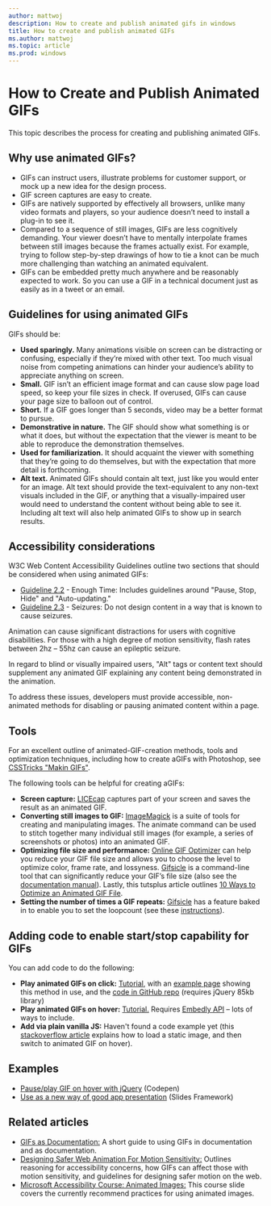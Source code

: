 ```yaml
---
author: mattwoj
description: How to create and publish animated gifs in windows
title: How to create and publish animated GIFs
ms.author: mattwoj
ms.topic: article
ms.prod: windows
---
```


# How to Create and Publish Animated GIFs

This topic describes the process for creating and publishing animated GIFs.

## Why use animated GIFs?
- GIFs can instruct users, illustrate problems for customer support, or mock up a new idea for the design process.
- GIF screen captures are easy to create.
- GIFs are natively supported by effectively all browsers, unlike many video formats and players, so your audience doesn’t need to install a plug-in to see it.
- Compared to a sequence of still images, GIFs are less cognitively demanding. Your viewer doesn’t have to mentally interpolate frames between still images because the frames actually exist. For example, trying to follow step-by-step drawings of how to tie a knot can be much more challenging than watching an animated equivalent.
- GIFs can be embedded pretty much anywhere and be reasonably expected to work. So you can use a GIF in a technical document just as easily as in a tweet or an email.

## Guidelines for using animated GIFs
GIFs should be:

- **Used sparingly.** Many animations visible on screen can be distracting or confusing, especially if they’re mixed with other text. Too much visual noise from competing animations can hinder your audience’s ability to appreciate anything on screen.
- **Small.** GIF isn’t an efficient image format and can cause slow page load speed, so keep your file sizes in check. If overused, GIFs can cause your page size to balloon out of control.
- **Short.** If a GIF goes longer than 5 seconds, video may be a better format to pursue.
- **Demonstrative in nature.** The GIF should show what something is or what it does, but without the expectation that the viewer is meant to be able to reproduce the demonstration themselves.
- **Used for familiarization.** It should acquaint the viewer with something that they’re going to do themselves, but with the expectation that more detail is forthcoming.
- **Alt text.** Animated GIFs should contain alt text, just like you would enter for an image. Alt text should provide the text-equivalent to any non-text visuals included in the GIF, or anything that a visually-impaired user would need to understand the content without being able to see it. Including alt text will also help animated GIFs to show up in search results.

## Accessibility considerations
W3C Web Content Accessibility Guidelines outline two sections that should be considered when using animated GIFs:

- [Guideline 2.2](http://www.w3.org/TR/WCAG20/#time-limits) - Enough Time: Includes guidelines around "Pause, Stop, Hide" and "Auto-updating."
- [Guideline 2.3](http://www.w3.org/TR/WCAG20/#seizure) - Seizures: Do not design content in a way that is known to cause seizures.

Animation can cause significant distractions for users with cognitive disabilities. For those with a high degree of motion sensitivity, flash rates between 2hz – 55hz can cause an epileptic seizure.

In regard to blind or visually impaired users, "Alt" tags or content text should supplement any animated GIF explaining any content being demonstrated in the animation.

To address these issues, developers must provide accessible, non-animated methods for disabling or pausing animated content within a page.

## Tools
For an excellent outline of animated-GIF-creation methods, tools and optimization techniques, including how to create aGIFs with Photoshop, see [CSSTricks "Makin GIFs"](https://css-tricks.com/makin-gifs/).

The following tools can be helpful for creating aGIFs:

- **Screen capture:** [LICEcap](http://www.cockos.com/licecap/) captures part of your screen and saves the result as an animated GIF.
- **Converting still images to GIF:** [ImageMagick](http://www.imagemagick.org/script/index.php) is a suite of tools for creating and manipulating images. The animate command can be used to stitch together many individual still images (for example, a series of screenshots or photos) into an animated GIF.
- **Optimizing file size and performance:** [Online GIF Optimizer](http://gifmaker.me/optimizer/) can help you reduce your GIF file size and allows you to choose the level to optimize color, frame rate, and lossyness. [Gifsicle](http://www.lcdf.org/gifsicle/) is a command-line tool that can significantly reduce your GIF’s file size (also see the [documentation manual](https://www.lcdf.org/gifsicle/man.html)). Lastly, this tutsplus article outlines [10 Ways to Optimize an Animated GIF File](http://design.tutsplus.com/tutorials/10-ways-to-optimize-an-animated-gif-file--psd-34649).
- **Setting the number of times a GIF repeats:** [Gifsicle](http://www.lcdf.org/gifsicle/) has a feature baked in to enable you to set the loopcount (see these [instructions](https://davidwalsh.name/prevent-gif-loop)).

## Adding code to enable start/stop capability for GIFs
You can add code to do the following:

- **Play animated GIFs on click:** [Tutorial](http://www.hongkiat.com/blog/on-click-animated-gif/), with an [example page](http://hongkiat.github.io/gif-onclick/) showing this method in use, and the [code in GitHub repo](https://github.com/hongkiat/gif-onclick) (requires jQuery 85kb library)
- **Play animated GIFs on hover:** [Tutorial.](http://docs.embed.ly/docs/tutorial-play-and-stop-gifs) Requires [Embedly API](http://docs.embed.ly/docs/libraries) – lots of ways to include.
- **Add via plain vanilla JS:** Haven't found a code example yet (this [stackoverflow article](http://stackoverflow.com/questions/5818003/stop-a-gif-animation-onload-on-mouseover-start-the-activation) explains how to load a static image, and then switch to animated GIF on hover).

## Examples
- [Pause/play GIF on hover with jQuery](http://codepen.io/CalebGrove/pen/bIsqy) (Codepen)
- [Use as a new way of good app presentation](http://designmodo.com/animated-gif-app-presentation/) (Slides Framework)

## Related articles
- [GIFs as Documentation:](http://gifs-as-documentation.readthedocs.io/en/latest/) A short guide to using GIFs in documentation and as documentation.
- [Designing Safer Web Animation For Motion Sensitivity:](http://alistapart.com/article/designing-safer-web-animation-for-motion-sensitivity) Outlines reasoning for accessibility concerns, how GIFs can affect those with motion sensitivity, and guidelines for designing safer motion on the web.
- [Microsoft Accessibility Course: Animated Images:](https://learn.microsoft.com/rgcontents/CONT15249/scormcontent/class/ms/non-text-content/alt-text/animations.html#video-audio-motion_animations_prerecorded-video-only_autoplay) This course slide covers the currently recommend practices for using animated images.